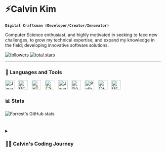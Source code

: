 # ⚡Calvin Kim

**`Digital Craftsman (Developer/Creator/Innovator)`**

Computer Science enthusiast, and highly motivated in seeking to face new challenges, to grow my technical expertise, and expand my knowledge in the field; developing innovative software solutions.

<p align="left">
      <a href="https://github.com/caki9282?tab=followers">
         <img alt="followers" title="Follow me on Github" src="https://custom-icon-badges.demolab.com/github/followers/caki9282?color=236ad3&labelColor=1155ba&style=for-the-badge&logo=person-add&label=Follow&logoColor=white"/></a>
      <a href="https://github.com/caki9282?tab=repositories&sort=stargazers">
         <img alt="total stars" title="Total stars on GitHub" src="https://custom-icon-badges.demolab.com/github/stars/caki9282?color=55960c&style=for-the-badge&labelColor=488207&logo=star"/></a>
   </p>
   
---

### 🧰 Languages and Tools

<img align="left" alt="Java" width="30px" style="padding-right:10px;" src="https://cdn.jsdelivr.net/gh/devicons/devicon/icons/java/java-original.svg"/>
<img align="left" alt="Git" width="30px" style="padding-right:10px;" src="https://cdn.jsdelivr.net/gh/devicons/devicon/icons/git/git-original.svg" />
<img align="left" alt="HTML" width="30px" style="padding-right:10px;" src="https://cdn.jsdelivr.net/gh/devicons/devicon/icons/html5/html5-plain.svg" />
<img align="left" alt="CSS" width="30px" style="padding-right:10px;" src="https://cdn.jsdelivr.net/gh/devicons/devicon/icons/css3/css3-plain.svg" />
<img align="left" alt="JavaScript" width="30px" style="padding-right:10px;" src="https://cdn.jsdelivr.net/gh/devicons/devicon/icons/javascript/javascript-plain.svg" />
<img align="left" alt="NodeJS" width="30px" style="padding-right:10px;" src="https://cdn.jsdelivr.net/gh/devicons/devicon/icons/nodejs/nodejs-original.svg" />
<img align="left" alt="Python" width="30px" style="padding-right:10px;" src="https://cdn.jsdelivr.net/gh/devicons/devicon/icons/python/python-plain.svg" />
<img align="left" alt="C++" width="30px" style="padding-right:10px;" src="https://cdn.jsdelivr.net/gh/devicons/devicon/icons/cplusplus/cplusplus-line.svg" />
<img align="left" alt="GitHub" width="30px" style="padding-right:10px;" src="https://cdn.jsdelivr.net/gh/devicons/devicon/icons/github/github-original.svg" />
<br />

#

### 📊 Stats

![Forrest's GitHub stats](https://github-readme-stats.vercel.app/api?username=caki9282&show_icons=true&theme=gruvbox)

<!-- ![GitHub Streak](https://streak-stats.demolab.com?user=caki9282&theme=gruvbox&border_radius=4.5) -->

#

<details>
 <summary><h3>👨‍💻 Calvin's Coding Journey</h3></summary>
   Lorem Ipsum Ima coder beep boop

